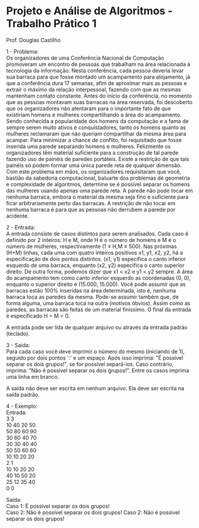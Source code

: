 # Projeto e Análise de Algoritmos - Trabalho Prático 1

Prof. Douglas Castilho

1 - Problema: <br>
Os organizadores de uma Conferência Nacional de Computação promoveram um
encontro de pessoas que trabalham na área relacionada à tecnologia da informação. Nesta
conferência, cada pessoa deveria levar sua barraca para que fosse montado um
acampamento para alojamento, já que a conferência dura 17 semanas, afim de aproximar
mais as pessoas e extrair o máximo da relação interpessoal, fazendo com que as mesmas
mantenham contato constante. Antes do início da conferência, no momento que as pessoas
montavam suas barracas na área reservada, foi descoberto que os organizadores não
atentaram para o importante fato de que existiriam homens e mulheres compartilhando a
área do acampamento. Sendo conhecida a popularidade dos homens da computação e a
fama de sempre serem muito ativos e conquistadores, tanto os homens quanto as mulheres
reclamaram que não queriam compartilhar da mesma área para acampar. Para minimizar
a chance de conflito, foi requisitado que fosse inserida uma parede separando homens e
mulheres. Felizmente os organizadores têm material suficiente para a construção de tal
parede fazendo uso de painéis de paredes portáteis. Existe a restrição de que tais painéis
só podem formar uma única parede reta de qualquer dimensão. Com este problema em
mãos, os organizadores requisitaram que você, bastião da sabedoria computacional,
baluarte dos problemas de geometria e complexidade de algoritmos, determine se é
possível separar os homens das mulheres usando apenas uma parede reta. A parede não
pode tocar em nenhuma barraca, embora o material da mesma seja fino e suficiente para
ficar arbitrariamente perto das barracas. A restrição de não tocar em nenhuma barraca é
para que as pessoas não derrubem a parede por acidente.

2 - Entrada:<br>
A entrada consiste de casos distintos para serem analisados. Cada caso é definido
por 2 inteiros: H e M, onde H é o número de homens e M é o número de mulheres,
respectivamente (1 ≤ H,M ≤ 500). Nas próximas (H+M) linhas, cada uma com quatro
inteiros positivos x1, y1, x2, y2, há a especificação de dois pontos distintos. (x1, y1)
especifica o canto inferior esquerdo de uma barraca, enquanto (x2, y2) especifica o canto
superior direito. De outra forma, podemos dizer que x1 < x2 e y1 < y2 sempre. A área do
acampamento tem como canto inferior esquerdo as coordenadas (0, 0), enquanto o
superior direito é (15.000, 15.000). Você pode assumir que as barracas estão 100% inseridas
na área determinada, isto é, nenhuma barraca toca as paredes da mesma. Pode-se assumir
também que, de forma alguma, uma barraca toca na outra (motivos óbvios). Assim como
as paredes, as barracas são feitas de um material finíssimo. O final da entrada é
especificado H = M = 0.

A entrada pode ser lida de qualquer arquivo ou através da entrada padrão (teclado).

3 - Saída:<br>
Para cada caso você deve imprimir o número do mesmo (iniciando de 1), seguido
por dois pontos ':' e um espaço. Após isso imprima: "É possível separar os dois grupos!", se
for possível separá-los. Caso contrário, imprima: “Não é possível separar os dois grupos!".
Entre os casos imprima uma linha em branco.

A saída não deve ser escrita em nenhum arquivo. Ela deve ser escrita na saída padrão.

4 - Exemplo:<br>
Entrada:<br>
3 3 <br>
10 40 20 50<br>
50 80 60 90<br>
30 60 40 70<br>
30 30 40 40<br>
50 50 60 60<br>
10 10 20 20<br>
2 1<br>
10 10 20 20<br>
40 10 50 20<br>
25 12 35 40<br>
0 0<br>

Saída:<br>
Caso 1: É possível separar os dois grupos!<br>
Caso 2: Não é possível separar os dois grupos!
Caso 2: Não é possível separar os dois grupos!
